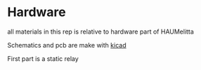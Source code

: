 Hardware
==========

all materials in this rep is relative to hardware part of HAUMelitta

Schematics and pcb are make with [kicad](http://www.kicad-pcb.org)

First part is a static relay
